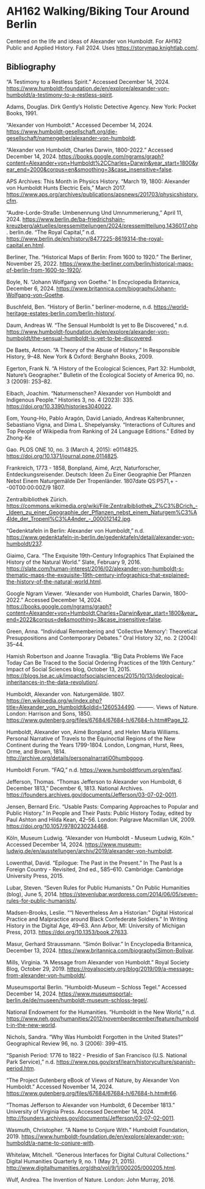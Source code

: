 # AH162 Walking/Biking Tour Around Berlin 
Centered on the life and ideas of Alexander von Humboldt. For AH162 Public and Applied History. Fall 2024. Uses https://storymap.knightlab.com/. 

## Bibliography
“A Testimony to a Restless Spirit.” Accessed December 14, 2024. https://www.humboldt-foundation.de/en/explore/alexander-von-humboldt/a-testimony-to-a-restless-spirit.

Adams, Douglas. Dirk Gently’s Holistic Detective Agency. New York: Pocket Books, 1991.

“Alexander von Humboldt.” Accessed December 14, 2024. https://www.humboldt-gesellschaft.org/die-gesellschaft/namengeber/alexander-von-humboldt.

“Alexander von Humboldt, Charles Darwin, 1800-2022.” Accessed December 14, 2024. https://books.google.com/ngrams/graph?content=Alexander+von+Humboldt%2CCharles+Darwin&year_start=1800&year_end=2000&corpus=en&smoothing=3&case_insensitive=false.

APS Archives: This Month in Physics History. “March 19, 1800: Alexander von Humboldt Hunts Electric Eels,” March 2017. https://www.aps.org/archives/publications/apsnews/201703/physicshistory.cfm.

“Audre-Lorde-Straße: Umbenennung Und Umnummerierung,” April 11, 2024. https://www.berlin.de/ba-friedrichshain-kreuzberg/aktuelles/pressemitteilungen/2024/pressemitteilung.1436017.php.
berlin.de. “The Royal Capital,” n.d. https://www.berlin.de/en/history/8477225-8619314-the-royal-capital.en.html.

Berliner, The. “Historical Maps of Berlin: From 1600 to 1920.” The Berliner, November 25, 2022. https://www.the-berliner.com/berlin/historical-maps-of-berlin-from-1600-to-1920/.

Boyle, N. “Johann Wolfgang von Goethe.” In Encyclopedia Britannica, December 6, 2024. https://www.britannica.com/biography/Johann-Wolfgang-von-Goethe.

Buschfeld, Ben. “History of Berlin.” berliner-moderne, n.d. https://world-heritage-estates-berlin.com/berlin-history/.

Daum, Andreas W. “The Sensual Humboldt Is yet to Be Discovered,” n.d. https://www.humboldt-foundation.de/en/explore/alexander-von-humboldt/the-sensual-humboldt-is-yet-to-be-discovered.

De Baets, Antoon. “A Theory of the Abuse of History.” In Responsible History, 9–48. New York & Oxford: Berghahn Books, 2009.

Egerton, Frank N. “A History of the Ecological Sciences, Part 32: Humboldt, Nature’s Geographer.” Bulletin of the Ecological Society of America 90, no. 3 (2009): 253–82.

Eibach, Joachim. “Naturmenschen? Alexander von Humboldt and Indigenous People.” Histories 3, no. 4 (2023): 335. https://doi.org/10.3390/histories3040022.

Eom, Young-Ho, Pablo Aragón, David Laniado, Andreas Kaltenbrunner, Sebastiano Vigna, and Dima L. Shepelyansky. “Interactions of Cultures and Top People of Wikipedia from Ranking of 24 Language Editions.” Edited by Zhong-Ke 

Gao. PLOS ONE 10, no. 3 (March 4, 2015): e0114825. https://doi.org/10.1371/journal.pone.0114825.

Frankreich, 1773 - 1858, Bonpland, Aimé, Arzt, Naturforscher, Entdeckungsreisender. Deutsch:  Ideen Zu Einer Geographie Der Pflanzen Nebst Einem Naturgemälde Der Tropenländer. 1807date QS:P571,+ - -00T00:00:00Z/9 1807. 

Zentralbibliothek Zürich. https://commons.wikimedia.org/wiki/File:Zentralbibliothek_Z%C3%BCrich_-_Ideen_zu_einer_Geographie_der_Pflanzen_nebst_einem_Naturgem%C3%A4lde_der_Tropenl%C3%A4nder_-_000012142.jpg.

“Gedenktafeln in Berlin: Alexander von Humboldt,” n.d. https://www.gedenktafeln-in-berlin.de/gedenktafeln/detail/alexander-von-humboldt/237.

Giaimo, Cara. “The Exquisite 19th-Century Infographics That Explained the History of the Natural World.” Slate, February 9, 2016. https://slate.com/human-interest/2016/02/alexander-von-humboldt-s-thematic-maps-the-exquisite-19th-century-infographics-that-explained-the-history-of-the-natural-world.html.

Google Ngram Viewer. “Alexander von Humboldt, Charles Darwin, 1800-2022.” Accessed December 14, 2024. https://books.google.com/ngrams/graph?content=Alexander+von+Humboldt,Charles+Darwin&year_start=1800&year_end=2022&corpus=de&smoothing=3&case_insensitive=false.

Green, Anna. “Individual Remembering and ‘Collective Memory’: Theoretical Presuppositions and Contemporary Debates.” Oral History 32, no. 2 (2004): 35–44.

Hamish Robertson and Joanne Travaglia. “Big Data Problems We Face Today Can Be Traced to the Social Ordering Practices of the 19th Century.” Impact of Social Sciences blog, October 13, 2015. https://blogs.lse.ac.uk/impactofsocialsciences/2015/10/13/ideological-inheritances-in-the-data-revolution/.

Humboldt, Alexander von. Naturgemälde. 1807. https://en.wikipedia.org/w/index.php?title=Alexander_von_Humboldt&oldid=1260534490.
———. Views of Nature. London: Harrison and Sons, 1850. https://www.gutenberg.org/files/67684/67684-h/67684-h.htm#Page_12.

Humboldt, Alexander von, Aimé Bonpland, and Helen Maria Williams. Personal Narrative of Travels to the Equinoctial Regions of the New Continent during the Years 1799-1804. London, Longman, Hurst, Rees, Orme, and Brown, 1814. http://archive.org/details/personalnarrati00humbgoog.

Humboldt Forum. “FAQ,” n.d. https://www.humboldtforum.org/en/faq/.

Jefferson, Thomas. “Thomas Jefferson to Alexander von Humboldt, 6 December 1813,” December 6, 1813. National Archives. https://founders.archives.gov/documents/Jefferson/03-07-02-0011.

Jensen, Bernard Eric. “Usable Pasts: Comparing Approaches to Popular and Public History.” In People and Their Pasts: Public History Today, edited by Paul Ashton and Hilda Kean, 42–56. London: Palgrave Macmillan UK, 2009. https://doi.org/10.1057/9780230234468.

Köln, Museum Ludwig. “Alexander von Humboldt - Museum Ludwig, Köln.” Accessed December 14, 2024. https://www.museum-ludwig.de/en/ausstellungen/archiv/2019/alexander-von-humboldt.

Lowenthal, David. “Epilogue: The Past in the Present.” In The Past Is a Foreign Country - Revisited, 2nd ed., 585–610. Cambridge: Cambridge University Press, 2015.

Lubar, Steven. “Seven Rules for Public Humanists.” On Public Humanities (blog), June 5, 2014. https://stevenlubar.wordpress.com/2014/06/05/seven-rules-for-public-humanists/.

Madsen-Brooks, Leslie. ““I Nevertheless Am a Historian:" Digital Historical Practice and Malpractice around Black Confederate Soldiers.” In Writing History in the Digital Age, 49–63. Ann Arbor, MI: University of Michigan Press, 2013. https://doi.org/10.1353/book.27633.

Masur, Gerhard Straussmann. “Simón Bolívar.” In Encyclopedia Britannica, December 13, 2024. https://www.britannica.com/biography/Simon-Bolivar.

Mills, Virginia. “A Message from Alexander von Humboldt.” Royal Society Blog, October 29, 2019. https://royalsociety.org/blog/2019/09/a-message-from-alexander-von-humboldt/.

Museumsportal Berlin. “Humboldt-Museum – Schloss Tegel.” Accessed December 14, 2024. https://www.museumsportal-berlin.de/de/museen/humboldt-museum-schloss-tegel/.

National Endowment for the Humanities. “Humboldt in the New World,” n.d. https://www.neh.gov/humanities/2012/novemberdecember/feature/humboldt-in-the-new-world.

Nichols, Sandra. “Why Was Humboldt Forgotten in the United States?” Geographical Review 96, no. 3 (2006): 399–415.

“Spanish Period: 1776 to 1822 - Presidio of San Francisco (U.S. National Park Service),” n.d. https://www.nps.gov/prsf/learn/historyculture/spanish-period.htm.

“The Project Gutenberg eBook of Views of Nature, by Alexander Von Humboldt.” Accessed November 14, 2024. https://www.gutenberg.org/files/67684/67684-h/67684-h.htm#r66.

“Thomas Jefferson to Alexander von Humboldt, 6 December 1813.” University of Virginia Press. Accessed December 14, 2024. http://founders.archives.gov/documents/Jefferson/03-07-02-0011.

Wasmuth, Christopher. “A Name to Conjure With.” Humboldt Foundation, 2019. https://www.humboldt-foundation.de/en/explore/alexander-von-humboldt/a-name-to-conjure-with.

Whitelaw, Mitchell. “Generous Interfaces for Digital Cultural Collections.” Digital Humanities Quarterly 9, no. 1 (May 21, 2015). http://www.digitalhumanities.org/dhq/vol/9/1/000205/000205.html.

Wulf, Andrea. The Invention of Nature. London: John Murray, 2016.
